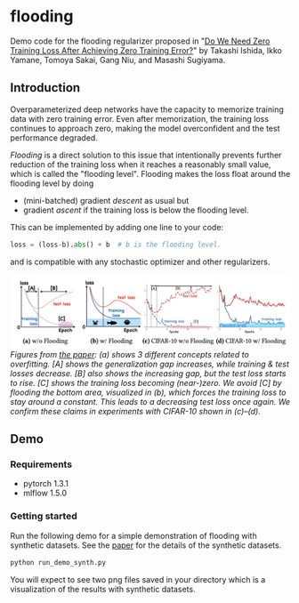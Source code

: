 # flooding
Demo code for the flooding regularizer proposed in "[Do We Need Zero Training Loss After Achieving Zero Training Error?](https://arxiv.org/abs/2002.08709)" by Takashi Ishida, Ikko Yamane, Tomoya Sakai, Gang Niu, and Masashi Sugiyama.

## Introduction

Overparameterized deep networks have the capacity to memorize training data with zero training error.
Even after memorization, the training loss continues to approach zero, making the model overconfident and the test performance degraded.
<!-- Since existing regularizers do not directly aim to avoid zero training loss, they often fail to maintain a moderate level of training loss, ending up with a too small or too large loss. -->

*Flooding* is a direct solution to this issue that intentionally prevents further reduction of the training loss when it reaches a reasonably small value, which is called the "flooding level".
Flooding makes the loss float around the flooding level by doing
- (mini-batched) gradient *descent* as usual but
- gradient *ascent* if the training loss is below the flooding level.

This can be implemented by adding one line to your code:
```python
loss = (loss-b).abs() + b  # b is the flooding level.
```
and is compatible with any stochastic optimizer and other regularizers.
<!-- With flooding, the model will continue to “random walk” with the same non-zero training loss, and we expect it to drift into an area with a flat loss landscape that leads to better generalization. -->
![](fig1.png)
*Figures from [the paper](https://arxiv.org/abs/2002.08709): (a) shows 3 different concepts related to overfitting. [A] shows the generalization gap increases, while training & test losses decrease. [B] also shows the increasing gap, but the test loss starts to rise. [C] shows the training loss becoming (near-)zero. We avoid [C] by flooding the bottom area, visualized in (b), which forces the training loss to stay around a constant. This leads to a decreasing test loss once again. We confirm these claims in experiments with CIFAR-10 shown in (c)–(d).*

## Demo

### Requirements
- pytorch 1.3.1
- mlflow 1.5.0

### Getting started
Run the following demo for a simple demonstration of flooding with synthetic datasets.  See the [paper](https://arxiv.org/abs/2002.08709) for the details of the synthetic datasets.

```bash
python run_demo_synth.py
```

You will expect to see two png files saved in your directory which is a visualization of the results with synthetic datasets.
